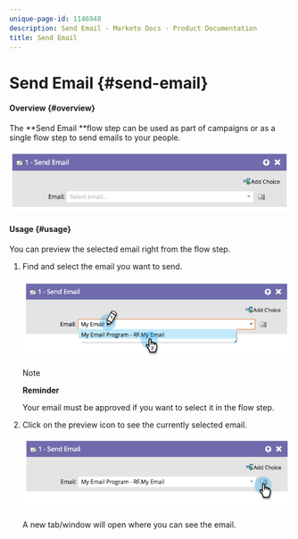 ```yaml
---
unique-page-id: 1146948
description: Send Email - Marketo Docs - Product Documentation
title: Send Email
---
```


# Send Email {#send-email}

#### Overview {#overview}

The **Send Email **flow step can be used as part of campaigns or as a single flow step to send emails to your people.

![](assets/image2014-9-22-10-3a8-3a11.png)  

#### Usage {#usage}

You can preview the selected email right from the flow step.

1. Find and select the email you want to send.

   ![](assets/image2014-9-22-10-3a8-3a15.png)

   >[!NOTE]
   >
   >**Reminder**
   >
   >
   >Your email must be approved if you want to select it in the flow step.

1. Click on the preview icon to see the currently selected email.

   ![](assets/image2014-9-22-10-3a8-3a22.png)

   A new tab/window will open where you can see the email.

